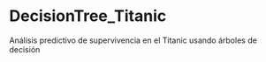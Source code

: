 # DecisionTree_Titanic
Análisis predictivo de supervivencia en el Titanic usando árboles de decisión
